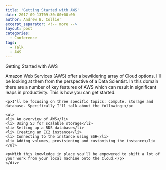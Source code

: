 ```yaml
---
title: 'Getting Started with AWS'
date: 2017-09-13T09:30:00+00:00
author: Andrew B. Collier
excerpt_separator: <!-- more -->
layout: post
categories:
  - Conference
tags:
  - Talk
  - AWS
---
```


<div class="talk">
	<div class="title">
	Getting Started with AWS
	</div>
	<div class="abstract">
	<p>Amazon Web Services (AWS) offer a bewildering array of Cloud options. I'll be looking at them from the perspective of a Data Scientist. In this domain there are a number of key features of AWS which can result in significant leaps in productivity. This is how you can get started.</p>

	<p>I'll be focusing on three specific topics: compute, storage and database. Specifically I'll talk about the following:</p>

	<ul>
	<li> An overview of AWS</li>
	<li> Using S3 for scalable storage</li>
	<li> Setting up a RDS database</li>
	<li> Creating an EC2 instance</li>
	<li> Connecting to the instance using SSH</li>
	<li> Adding volumes, provisioning and customising the instance</li>
	</ul>

	<p>With this knowledge in place you'll be empowered to shift a lot of your work from your local machine onto the Cloud.</p>
	</div>
</div>